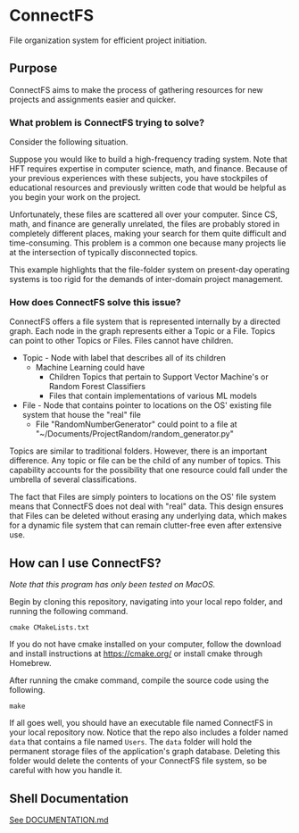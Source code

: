# ConnectFS
File organization system for efficient project initiation.

## Purpose
ConnectFS aims to make the process of gathering resources for 
new projects and assignments easier and quicker. 

### What problem is ConnectFS trying to solve?

Consider the following situation.

Suppose you would like to build a high-frequency trading system. Note that HFT
requires expertise in computer science, math, and finance. Because of your
previous experiences with these subjects, you have stockpiles of educational
resources and previously written code that would be helpful as you begin your work
on the project.

Unfortunately, these files are scattered all over your computer. Since CS, math, and finance
are generally unrelated, the files are probably stored in completely different places, 
making your search for them quite difficult and time-consuming. This problem is a common
one because many projects lie at the intersection of typically 
disconnected topics. 

This example highlights that the file-folder system on present-day operating systems
is too rigid for the demands of inter-domain project management.

### How does ConnectFS solve this issue?

ConnectFS offers a file system that is represented internally by a directed graph. Each node in the graph
represents either a Topic or a File. Topics can point to other Topics or Files. Files cannot have 
children. 

* Topic - Node with label that describes all of its children
    * Machine Learning could have
        * Children Topics that pertain to Support Vector Machine's or Random Forest Classifiers
        * Files that contain implementations of various ML models
* File - Node that contains pointer to locations on the OS' existing file system that house the "real" file
    * File "RandomNumberGenerator" could point to a file at "~/Documents/ProjectRandom/random_generator.py"

Topics are similar to traditional folders. However, there is an important difference. Any topic or file can be the 
child of any number of topics. This capability accounts for the possibility that one resource could fall under
the umbrella of several classifications.

The fact that Files are simply pointers to locations on the OS' file system means that ConnectFS does not deal with
"real" data. This design ensures that Files can be deleted without erasing any underlying data, which makes
for a dynamic file system that can remain clutter-free even after extensive use.

## How can I use ConnectFS?

_Note that this program has only been tested on MacOS._

Begin by cloning this repository, navigating into your local repo folder, and running the following command.

`cmake CMakeLists.txt`

If you do not have cmake installed on your computer, follow the download and install instructions at https://cmake.org/ or install cmake through Homebrew.

After running the cmake command, compile the source code using the following. 

`make`

If all goes well, you should have an executable file named ConnectFS in your local repository now. 
Notice that the repo also includes a folder named `data` that contains a file named `Users`.
The `data` folder will hold the permanent storage files of the application's graph database. Deleting 
this folder would delete the contents of your ConnectFS file system, so be careful with how you handle it.

## Shell Documentation

[See DOCUMENTATION.md](DOCUMENTATION.md)